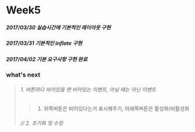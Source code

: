 # Week5

##### 2017/03/30 실습시간에 기본적인 레이아웃 구현
##### 2017/03/31 기본적인 inflate 구현
##### 2017/04/02 기본 요구사항 구현 완료

### what's next
> ###### 1. 버튼마다 비어있을 땐 비어있는 이벤트, 아닐 때는 아닌 이벤트
>> 1) 위쪽버튼은 비어있다는거 표시해주기, 아래쪽버튼은 활성화/비활성화
> ###### // 2. 초기화 및 수정
